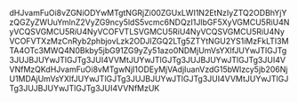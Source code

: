 dHJvamFuOi8vZGNiODYwMTgtNGRjZi00ZGUxLWI1N2EtNzIyZTQ2ODBhYjYzQGZyZWUuYmlnZ2VyZG9ncy5ldS5vcmc6NDQzI1JlbGF5XyVGMCU5RiU4NyVCQSVGMCU5RiU4NyVCOFVTLSVGMCU5RiU4NyVCQSVGMCU5RiU4NyVCOFVTXzMzCnRyb2phbjovLzk2ODJlZGQ2LTg5ZTYtNGU2YS1iMzFkLTI3MTA4OTc3MWQ4N0Bkby5jbG91ZG9yZy51azo0NDMjUmVsYXlfJUYwJTlGJTg3JUJBJUYwJTlGJTg3JUI4VVMtJUYwJTlGJTg3JUJBJUYwJTlGJTg3JUI4VVNfMzQKdHJvamFuOi8vMTgwNjI1ODEyMjVAdjIuanVzdG15bWlzcy5jb206NjU1MDAjUmVsYXlfJUYwJTlGJTg3JUJBJUYwJTlGJTg3JUI4VVMtJUYwJTlGJTg3JUJBJUYwJTlGJTg3JUI4VVNfMzUK